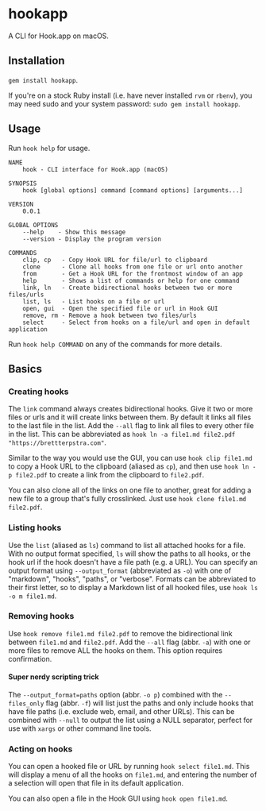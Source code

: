 # hookapp

A CLI for Hook.app on macOS. 

## Installation

`gem install hookapp`. 

If you're on a stock Ruby install (i.e. have never installed `rvm` or `rbenv`), you may need sudo and your system password: `sudo gem install hookapp`.

## Usage

Run `hook help` for usage.

	NAME
	    hook - CLI interface for Hook.app (macOS)

	SYNOPSIS
	    hook [global options] command [command options] [arguments...]

	VERSION
	    0.0.1

	GLOBAL OPTIONS
	    --help    - Show this message
	    --version - Display the program version

    COMMANDS
        clip, cp   - Copy Hook URL for file/url to clipboard
        clone      - Clone all hooks from one file or url onto another
        from       - Get a Hook URL for the frontmost window of an app
        help       - Shows a list of commands or help for one command
        link, ln   - Create bidirectional hooks between two or more files/urls
        list, ls   - List hooks on a file or url
        open, gui  - Open the specified file or url in Hook GUI
        remove, rm - Remove a hook between two files/urls
        select     - Select from hooks on a file/url and open in default application

Run `hook help COMMAND` on any of the commands for more details.

## Basics

### Creating hooks

The `link` command always creates bidirectional hooks. Give it two or more files or urls and it will create links between them. By default it links all files to the last file in the list. Add the `--all` flag to link all files to every other file in the list. This can be abbreviated as `hook ln -a file1.md file2.pdf "https://brettterpstra.com"`.

Similar to the way you would use the GUI, you can use `hook clip file1.md` to copy a Hook URL to the clipboard (aliased as `cp`), and then use `hook ln -p file2.pdf` to create a link from the clipboard to `file2.pdf`.

You can also clone all of the links on one file to another, great for adding a new file to a group that's fully crosslinked. Just use `hook clone file1.md file2.pdf`.

### Listing hooks

Use the `list` (aliased as `ls`) command to list all attached hooks for a file. With no output format specified, `ls` will show the paths to all hooks, or the hook url if the hook doesn't have a file path (e.g. a URL). You can specify an output format using `--output_format` (abbreviated as `-o`) with one of "markdown", "hooks", "paths", or "verbose". Formats can be abbreviated to their first letter, so to display a Markdown list of all hooked files, use `hook ls -o m file1.md`.

### Removing hooks

Use `hook remove file1.md file2.pdf` to remove the bidirectional link between `file1.md` and `file2.pdf`. Add the `--all` flag (abbr. `-a`) with one or more files to remove ALL the hooks on them. This option requires confirmation.

#### Super nerdy scripting trick

The `--output_format=paths` option (abbr. `-o p`) combined with the `--files_only` flag (abbr. `-f`) will list just the paths and only include hooks that have file paths (i.e. exclude web, email, and other URLs). This can be combined with `--null` to output the list using a NULL separator, perfect for use with `xargs` or other command line tools.

### Acting on hooks

You can open a hooked file or URL by running `hook select file1.md`. This will display a menu of all the hooks on `file1.md`, and entering the number of a selection will open that file in its default application.

You can also open a file in the Hook GUI using `hook open file1.md`.


